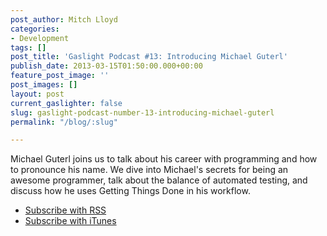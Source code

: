 ```yaml
---
post_author: Mitch Lloyd
categories:
- Development
tags: []
post_title: 'Gaslight Podcast #13: Introducing Michael Guterl'
publish_date: 2013-03-15T01:50:00.000+00:00
feature_post_image: ''
post_images: []
layout: post
current_gaslighter: false
slug: gaslight-podcast-number-13-introducing-michael-guterl
permalink: "/blog/:slug"

---
```

Michael Guterl joins us to talk about his career with programming and how to pronounce his name. We dive into Michael's secrets for being an awesome programmer, talk about the balance of automated testing, and discuss how he uses Getting Things Done in his workflow.

* [Subscribe with RSS](http://feeds.feedburner.com/gaslightpodcast)
* [Subscribe with iTunes](https://itunes.apple.com/us/podcast/gaslight-software-blog/id563643631)
